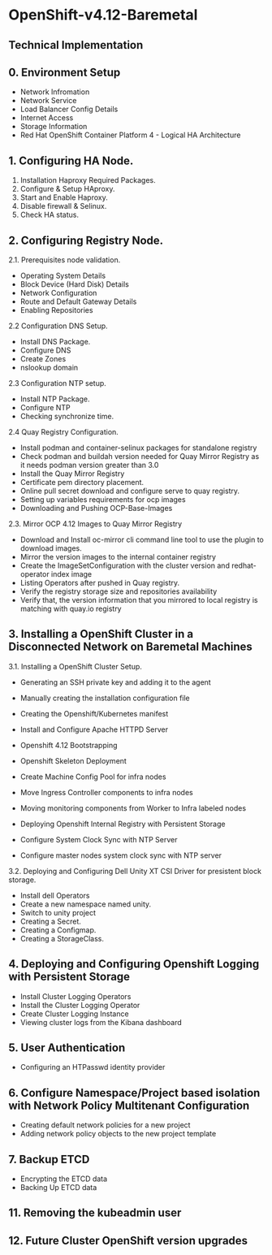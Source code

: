 # OpenShift-v4.12-Baremetal

## Technical Implementation

## 0. Environment Setup

- Network Infromation
- Network Service
- Load Balancer Config Details
- Internet Access
- Storage Information
- Red Hat OpenShift Container Platform 4 - Logical HA Architecture

## 1. Configuring HA Node. 

1. Installation Haproxy Required Packages.
1. Configure & Setup HAproxy.
1. Start and Enable Haproxy.
1. Disable firewall & Selinux. 
1. Check HA status. 


## 2. Configuring Registry Node.

2.1. Prerequisites node validation. 

- Operating System Details
- Block Device (Hard Disk) Details
- Network Configuration
- Route and Default Gateway Details
- Enabling Repositories

2.2 Configuration DNS Setup.

- Install DNS Package. 
- Configure DNS 
- Create Zones 
- nslookup domain

2.3 Configuration NTP setup. 

- Install NTP Package. 
- Configure NTP 
- Checking synchronize time.


2.4 Quay Registry Configuration. 
 
- Install podman and container-selinux packages for standalone registry
- Check podman and buildah version needed for Quay Mirror Registry as it needs podman version greater than 3.0
- Install the Quay Mirror Registry 
- Certificate pem directory placement.
- Online pull secret download and configure serve to quay registry.
- Setting up variables requirements for ocp images
- Downloading and Pushing OCP-Base-Images


2.3. Mirror OCP 4.12 Images to Quay Mirror Registry

- Download and Install oc-mirror cli command line tool to use the plugin to download images.
- Mirror the version images to the internal container registry
- Create the ImageSetConfiguration with the cluster version and redhat-operator index image
- Listing Operators after pushed in Quay registry.
- Verify the registry storage size and repositories availability
- Verify that, the version information that you mirrored to local registry is matching with quay.io registry


## 3. Installing a OpenShift Cluster in a Disconnected Network on Baremetal Machines


3.1. Installing a OpenShift Cluster Setup.

- Generating an SSH private key and adding it to the agent
- Manually creating the installation configuration file
- Creating the Openshift/Kubernetes manifest
- Install and Configure Apache HTTPD Server
- Openshift 4.12 Bootstrapping
- Openshift Skeleton Deployment

- Create Machine Config Pool for infra nodes
- Move Ingress Controller components to infra nodes
- Moving monitoring components from Worker to Infra labeled nodes
- Deploying Openshift Internal Registry with Persistent Storage
- Configure System Clock Sync with NTP Server
- Configure master nodes system clock sync with NTP server


3.2. Deploying and Configuring Dell Unity XT CSI Driver for presistent block storage.

- Install dell Operators
- Create a new namespace named unity.
- Switch to unity project
- Creating a Secret.
- Creating a Configmap.
- Creating a StorageClass.



## 4. Deploying and Configuring Openshift Logging with Persistent Storage

- Install Cluster Logging Operators
- Install the Cluster Logging Operator
- Create Cluster Logging Instance
- Viewing cluster logs from the Kibana dashboard


## 5. User Authentication 

- Configuring an HTPasswd identity provider


## 6. Configure Namespace/Project based isolation with Network Policy Multitenant Configuration

- Creating default network policies for a new project
- Adding network policy objects to the new project template

## 7. Backup ETCD 

- Encrypting the ETCD data
- Backing Up ETCD data

## 11. Removing the kubeadmin user

## 12. Future Cluster OpenShift version upgrades